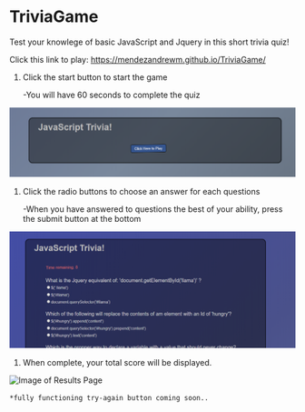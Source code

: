 # TriviaGame

Test your knowlege of basic JavaScript and Jquery in this short trivia quiz!

Click this link to play: https://mendezandrewm.github.io/TriviaGame/


1. Click the start button to start the game

    -You will have 60 seconds to complete the quiz

![Image of start-page](assets/images/start.PNG)

1. Click the radio buttons to choose an answer for each questions

    -When you have answered to questions the best of your ability, press the submit button at the bottom

![Image of quiz-in-progress](assets/images/in-game.PNG)

1. When complete, your total score will be displayed.

![Image of Results Page](asstes/images/end.PNG)

    *fully functioning try-again button coming soon..

